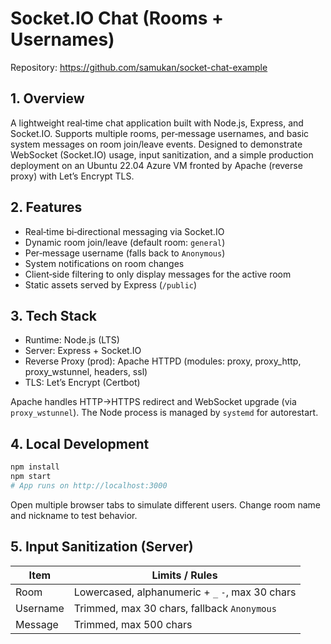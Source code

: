 # Socket.IO Chat (Rooms + Usernames)

Repository: https://github.com/samukan/socket-chat-example

## 1. Overview

A lightweight real‑time chat application built with Node.js, Express, and Socket.IO. Supports multiple rooms, per‑message usernames, and basic system messages on room join/leave events. Designed to demonstrate WebSocket (Socket.IO) usage, input sanitization, and a simple production deployment on an Ubuntu 22.04 Azure VM fronted by Apache (reverse proxy) with Let’s Encrypt TLS.

## 2. Features

- Real‑time bi‑directional messaging via Socket.IO
- Dynamic room join/leave (default room: `general`)
- Per‑message username (falls back to `Anonymous`)
- System notifications on room changes
- Client‑side filtering to only display messages for the active room
- Static assets served by Express (`/public`)

## 3. Tech Stack

- Runtime: Node.js (LTS)
- Server: Express + Socket.IO
- Reverse Proxy (prod): Apache HTTPD (modules: proxy, proxy_http, proxy_wstunnel, headers, ssl)
- TLS: Let’s Encrypt (Certbot)

Apache handles HTTP→HTTPS redirect and WebSocket upgrade (via `proxy_wstunnel`). The Node process is managed by `systemd` for autorestart.

## 4. Local Development

```bash
npm install
npm start
# App runs on http://localhost:3000
```

Open multiple browser tabs to simulate different users. Change room name and nickname to test behavior.

## 5. Input Sanitization (Server)

| Item     | Limits / Rules                                   |
| -------- | ------------------------------------------------ |
| Room     | Lowercased, alphanumeric + `_` `-`, max 30 chars |
| Username | Trimmed, max 30 chars, fallback `Anonymous`      |
| Message  | Trimmed, max 500 chars                           |
